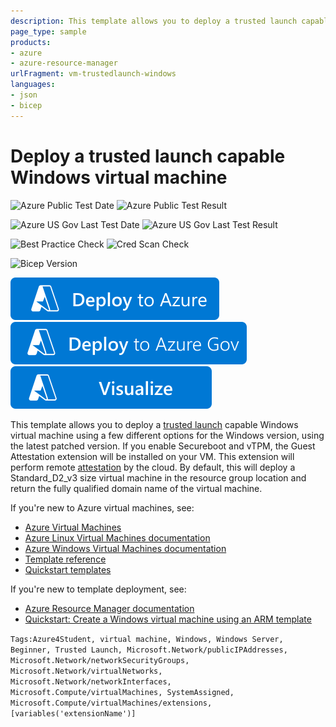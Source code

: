 ```yaml
---
description: This template allows you to deploy a trusted launch capable Windows virtual machine using a few different options for the Windows version, using the latest patched version. If you enable Secureboot and vTPM, the Guest Attestation extension will be installed on your VM. This extension will perform remote [attestation](https&#58;//docs.microsoft.com/en-us/windows/security/information-protection/tpm/tpm-fundamentals#measured-boot-with-support-for-attestation) by the cloud. By default, this will deploy an Standard_D2_v3 size virtual machine in the resource group location and return the FQDN of the virtual machine.
page_type: sample
products:
- azure
- azure-resource-manager
urlFragment: vm-trustedlaunch-windows
languages:
- json
- bicep
---
```

# Deploy a trusted launch capable Windows virtual machine

![Azure Public Test Date](https://azurequickstartsservice.blob.core.windows.net/badges/quickstarts/microsoft.compute/vm-trustedlaunch-windows/PublicLastTestDate.svg)
![Azure Public Test Result](https://azurequickstartsservice.blob.core.windows.net/badges/quickstarts/microsoft.compute/vm-trustedlaunch-windows/PublicDeployment.svg)

![Azure US Gov Last Test Date](https://azurequickstartsservice.blob.core.windows.net/badges/quickstarts/microsoft.compute/vm-trustedlaunch-windows/FairfaxLastTestDate.svg)
![Azure US Gov Last Test Result](https://azurequickstartsservice.blob.core.windows.net/badges/quickstarts/microsoft.compute/vm-trustedlaunch-windows/FairfaxDeployment.svg)

![Best Practice Check](https://azurequickstartsservice.blob.core.windows.net/badges/quickstarts/microsoft.compute/vm-trustedlaunch-windows/BestPracticeResult.svg)
![Cred Scan Check](https://azurequickstartsservice.blob.core.windows.net/badges/quickstarts/microsoft.compute/vm-trustedlaunch-windows/CredScanResult.svg)

![Bicep Version](https://azurequickstartsservice.blob.core.windows.net/badges/quickstarts/microsoft.compute/vm-trustedlaunch-windows/BicepVersion.svg)

[![Deploy To Azure](https://raw.githubusercontent.com/Azure/azure-quickstart-templates/master/1-CONTRIBUTION-GUIDE/images/deploytoazure.svg?sanitize=true)](https://portal.azure.com/#create/Microsoft.Template/uri/https%3A%2F%2Fraw.githubusercontent.com%2FAzure%2Fazure-quickstart-templates%2Fmaster%2Fquickstarts%2Fmicrosoft.compute%2Fvm-trustedlaunch-windows%2Fazuredeploy.json)
[![Deploy To Azure US Gov](https://raw.githubusercontent.com/Azure/azure-quickstart-templates/master/1-CONTRIBUTION-GUIDE/images/deploytoazuregov.svg?sanitize=true)](https://portal.azure.us/#create/Microsoft.Template/uri/https%3A%2F%2Fraw.githubusercontent.com%2FAzure%2Fazure-quickstart-templates%2Fmaster%2Fquickstarts%2Fmicrosoft.compute%2Fvm-trustedlaunch-windows%2Fazuredeploy.json)
[![Visualize](https://raw.githubusercontent.com/Azure/azure-quickstart-templates/master/1-CONTRIBUTION-GUIDE/images/visualizebutton.svg?sanitize=true)](http://armviz.io/#/?load=https%3A%2F%2Fraw.githubusercontent.com%2FAzure%2Fazure-quickstart-templates%2Fmaster%2Fquickstarts%2Fmicrosoft.compute%2Fvm-trustedlaunch-windows%2Fazuredeploy.json)   

This template allows you to deploy a [trusted launch](https://docs.microsoft.com/azure/virtual-machines/trusted-launch) capable Windows virtual machine using a few different options for the Windows version, using the latest patched version. If you enable Secureboot and vTPM, the Guest Attestation extension will be installed on your VM. This extension will perform remote [attestation](https://docs.microsoft.com/windows/security/information-protection/tpm/tpm-fundamentals#measured-boot-with-support-for-attestation) by the cloud. By default, this will deploy a Standard_D2_v3 size virtual machine in the resource group location and return the fully qualified domain name of the virtual machine.

If you're new to Azure virtual machines, see:

- [Azure Virtual Machines](https://azure.microsoft.com/services/virtual-machines/)
- [Azure Linux Virtual Machines documentation](https://docs.microsoft.com/azure/virtual-machines/linux/)
- [Azure Windows Virtual Machines documentation](https://docs.microsoft.com/azure/virtual-machines/windows/)
- [Template reference](https://docs.microsoft.com/azure/templates/microsoft.compute/allversions)
- [Quickstart templates](https://azure.microsoft.com/resources/templates/?resourceType=Microsoft.Compute&pageNumber=1&sort=Popular)

If you're new to template deployment, see:

- [Azure Resource Manager documentation](https://docs.microsoft.com/azure/azure-resource-manager/)
- [Quickstart: Create a Windows virtual machine using an ARM template](https://docs.microsoft.com/azure/virtual-machines/windows/quick-create-template)

`Tags:Azure4Student, virtual machine, Windows, Windows Server, Beginner, Trusted Launch, Microsoft.Network/publicIPAddresses, Microsoft.Network/networkSecurityGroups, Microsoft.Network/virtualNetworks, Microsoft.Network/networkInterfaces, Microsoft.Compute/virtualMachines, SystemAssigned, Microsoft.Compute/virtualMachines/extensions, [variables('extensionName')]`
